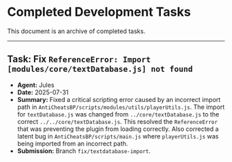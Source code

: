 # Completed Development Tasks

This document is an archive of completed tasks.

---

## Task: Fix `ReferenceError: Import [modules/core/textDatabase.js] not found`
- **Agent:** Jules
- **Date:** 2025-07-31
- **Summary:** Fixed a critical scripting error caused by an incorrect import path in `AntiCheatsBP/scripts/modules/utils/playerUtils.js`. The import for `textDatabase.js` was changed from `../core/textDatabase.js` to the correct `../../core/textDatabase.js`. This resolved the `ReferenceError` that was preventing the plugin from loading correctly. Also corrected a latent bug in `AntiCheatsBP/scripts/main.js` where `playerUtils.js` was being imported from an incorrect path.
- **Submission:** Branch `fix/textdatabase-import`.
